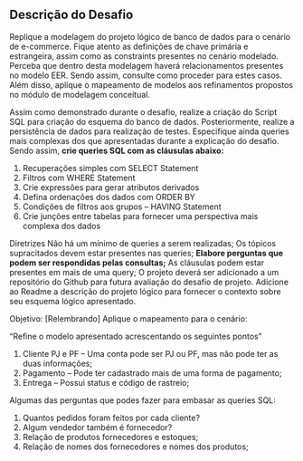 ## Descrição do Desafio
Replique a modelagem do projeto lógico de banco de dados para o cenário de e-commerce. Fique atento as definições de chave primária e estrangeira, assim como as constraints presentes no cenário modelado. Perceba que dentro desta modelagem haverá relacionamentos presentes no modelo EER. Sendo assim, consulte como proceder para estes casos. Além disso, aplique o mapeamento de modelos aos refinamentos propostos no módulo de modelagem conceitual.

Assim como demonstrado durante o desafio, realize a criação do Script SQL para criação do esquema do banco de dados. Posteriormente, realize a persistência de dados para realização de testes. Especifique ainda queries mais complexas dos que apresentadas durante a explicação do desafio. Sendo assim, **crie queries SQL com as cláusulas abaixo:**

1. Recuperações simples com SELECT Statement
2. Filtros com WHERE Statement
3. Crie expressões para gerar atributos derivados
4. Defina ordenações dos dados com ORDER BY
5. Condições de filtros aos grupos – HAVING Statement
6. Crie junções entre tabelas para fornecer uma perspectiva mais complexa dos dados

Diretrizes
Não há um mínimo de queries a serem realizadas;
Os tópicos supracitados devem estar presentes nas queries;
**Elabore perguntas que podem ser respondidas pelas consultas;**
As cláusulas podem estar presentes em mais de uma query;
O projeto deverá ser adicionado a um repositório do Github para futura avaliação do desafio de projeto. Adicione ao Readme a descrição do projeto lógico para fornecer o contexto sobre seu esquema lógico apresentado.

Objetivo:
[Relembrando] Aplique o mapeamento para o  cenário:

“Refine o modelo apresentado acrescentando os seguintes pontos”

1. Cliente PJ e PF – Uma conta pode ser PJ ou PF, mas não pode ter as duas informações;
2. Pagamento – Pode ter cadastrado mais de uma forma de pagamento;
3. Entrega – Possui status e código de rastreio;

Algumas das perguntas que podes fazer para embasar as queries SQL:

1. Quantos pedidos foram feitos por cada cliente?
2. Algum vendedor também é fornecedor?
3. Relação de produtos fornecedores e estoques;
4. Relação de nomes dos fornecedores e nomes dos produtos;
